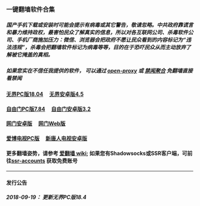 ### 一键翻墙软件合集

##### 国产手机下载或安装时可能会提示有病毒或其它警告，敬请忽略。中共政府靠谎言和暴力维持政权，最害怕民众了解真实的信息，所以对各互联网公司、杀毒软件公司、手机厂商施加压力：微信、浏览器会把政府不愿让民众看到的内容标记为“违法违规”，杀毒会把翻墙软件标记为病毒等等，目的在于恐吓民众从而主动放弃了解被它掩盖的真相。

##### 如果您实在不信任我提供的软件， 可以通过 [open-proxy](https://github.com/gfw-breaker/open-proxy/blob/master/README.md) 或 [禁闻聚合](https://github.com/gfw-breaker/banned-news/blob/master/README.md) 免翻墙直接看禁闻

#### <a href="binary/u1804.zip?raw=true" targe="_blank">无界PC版18.04</a> &nbsp;  &nbsp; <a href="binary/um4.5.apk?raw=true" targe="_blank">无界安卓版4.5</a>

#### <a href="binary/fg764p.zip?raw=true" targe="_blank">自由门PC版7.84</a> &nbsp;  &nbsp; <a href="binary/fgma32.apk?raw=true" targe="_blank">自由门安卓版3.2</a>

#### <a href="https://raw.githubusercontent.com/oGate2/up/master/oGate.apk" target="_blank">网门安卓版</a> &nbsp;  &nbsp; <a href="https://github.com/oGate2/oGate/blob/master/README.md" target="_blank">网门Web版</a>

#### <a href="binary/iPPOTV.zip?raw=true" targe="_blank">爱博电视PC版</a> &nbsp;  &nbsp; <a href="binary/iNTD_TV.apk?raw=true" targe="_blank">新唐人电视安卓版</a>

#### 更多翻墙姿势，请参考 [爱翻墙 wiki](https://github.com/gfw-breaker/i-break-gfw/wiki); 如果您有Shadowsocks或SSR客户端，可前往[ssr-accounts](https://github.com/gfw-breaker/ssr-accounts) 获取免费账号

-----
#### 发行公告

##### 2018-09-19： 更新无界PC版18.4


